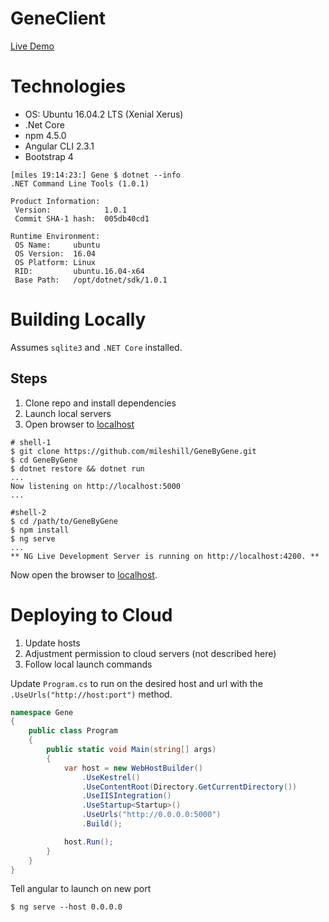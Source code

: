 # GeneClient
[Live Demo](http://ec2-34-223-230-85.us-west-2.compute.amazonaws.com:4200/samples)

# Technologies
- OS: Ubuntu 16.04.2 LTS (Xenial Xerus)
- .Net Core
- npm 4.5.0
- Angular CLI 2.3.1
- Bootstrap 4

```shell
[miles 19:14:23:] Gene $ dotnet --info
.NET Command Line Tools (1.0.1)

Product Information:
 Version:            1.0.1
 Commit SHA-1 hash:  005db40cd1

Runtime Environment:
 OS Name:     ubuntu
 OS Version:  16.04
 OS Platform: Linux
 RID:         ubuntu.16.04-x64
 Base Path:   /opt/dotnet/sdk/1.0.1
```

# Building Locally

Assumes `sqlite3` and `.NET Core` installed.

## Steps
1. Clone repo and install dependencies
2. Launch local servers
3. Open browser to [localhost](http://localhost:4200)

```shell
# shell-1
$ git clone https://github.com/mileshill/GeneByGene.git
$ cd GeneByGene
$ dotnet restore && dotnet run
...
Now listening on http://localhost:5000
...

#shell-2
$ cd /path/to/GeneByGene
$ npm install
$ ng serve
...
** NG Live Development Server is running on http://localhost:4200. **
```

Now open the browser to [localhost](http://localhost:4200). 

# Deploying to Cloud
1. Update hosts
2. Adjustment permission to cloud servers (not described here)
3. Follow local launch commands

Update `Program.cs` to run on the desired host and url with the `.UseUrls("http://host:port")` method.
```csharp
namespace Gene
{
    public class Program
    {
        public static void Main(string[] args)
        {
            var host = new WebHostBuilder()
                .UseKestrel()
                .UseContentRoot(Directory.GetCurrentDirectory())
                .UseIISIntegration()
                .UseStartup<Startup>()
                .UseUrls("http://0.0.0.0:5000")
                .Build();

            host.Run();
        }
    }
}
```
Tell angular to launch on new port
```shell
$ ng serve --host 0.0.0.0
```

